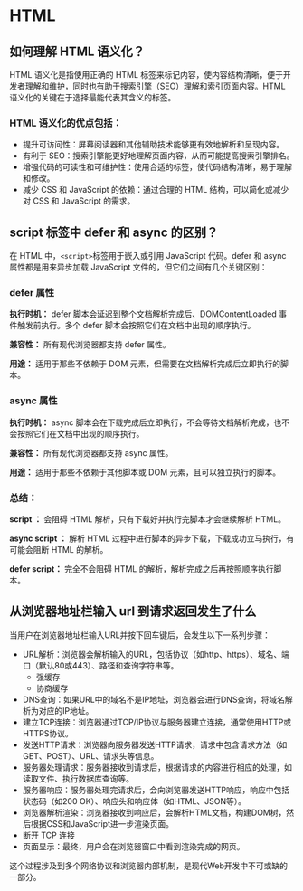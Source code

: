 # HTML

## 如何理解 HTML 语义化？

HTML 语义化是指使用正确的 HTML 标签来标记内容，使内容结构清晰，便于开发者理解和维护，同时也有助于搜索引擎（SEO）理解和索引页面内容。HTML 语义化的关键在于选择最能代表其含义的标签。

### HTML 语义化的优点包括：

-   提升可访问性：屏幕阅读器和其他辅助技术能够更有效地解析和呈现内容。
-   有利于 SEO：搜索引擎能更好地理解页面内容，从而可能提高搜索引擎排名。
-   增强代码的可读性和可维护性：使用合适的标签，使代码结构清晰，易于理解和修改。
-   减少 CSS 和 JavaScript 的依赖：通过合理的 HTML 结构，可以简化或减少对 CSS 和 JavaScript 的需求。

## script 标签中 defer 和 async 的区别？

在 HTML 中，`<script>`标签用于嵌入或引用 JavaScript 代码。defer 和 async 属性都是用来异步加载 JavaScript 文件的，但它们之间有几个关键区别：

### defer 属性

**执行时机：** defer 脚本会延迟到整个文档解析完成后、DOMContentLoaded 事件触发前执行。多个 defer 脚本会按照它们在文档中出现的顺序执行。

**兼容性：** 所有现代浏览器都支持 defer 属性。

**用途：** 适用于那些不依赖于 DOM 元素，但需要在文档解析完成后立即执行的脚本。

### async 属性

**执行时机：** async 脚本会在下载完成后立即执行，不会等待文档解析完成，也不会按照它们在文档中出现的顺序执行。

**兼容性：** 所有现代浏览器都支持 async 属性。

**用途：** 适用于那些不依赖于其他脚本或 DOM 元素，且可以独立执行的脚本。

### 总结：
**script ：** 会阻碍 HTML 解析，只有下载好并执行完脚本才会继续解析 HTML。

**async script ：** 解析 HTML 过程中进行脚本的异步下载，下载成功立马执行，有可能会阻断 HTML 的解析。

**defer script：** 完全不会阻碍 HTML 的解析，解析完成之后再按照顺序执行脚本。


## 从浏览器地址栏输入 url 到请求返回发生了什么
当用户在浏览器地址栏输入URL并按下回车键后，会发生以下一系列步骤：

- URL解析：浏览器会解析输入的URL，包括协议（如http、https）、域名、端口（默认80或443）、路径和查询字符串等。
    - 强缓存
    - 协商缓存
- DNS查询：如果URL中的域名不是IP地址，浏览器会进行DNS查询，将域名解析为对应的IP地址。
- 建立TCP连接：浏览器通过TCP/IP协议与服务器建立连接，通常使用HTTP或HTTPS协议。
- 发送HTTP请求：浏览器向服务器发送HTTP请求，请求中包含请求方法（如GET、POST）、URL、请求头等信息。
- 服务器处理请求：服务器接收到请求后，根据请求的内容进行相应的处理，如读取文件、执行数据库查询等。
- 服务器响应：服务器处理完请求后，会向浏览器发送HTTP响应，响应中包括状态码（如200 OK）、响应头和响应体（如HTML、JSON等）。
- 浏览器解析渲染：浏览器接收到响应后，会解析HTML文档，构建DOM树，然后根据CSS和JavaScript进一步渲染页面。
- 断开 TCP 连接
- 页面显示：最终，用户会在浏览器窗口中看到渲染完成的网页。

这个过程涉及到多个网络协议和浏览器内部机制，是现代Web开发中不可或缺的一部分。
